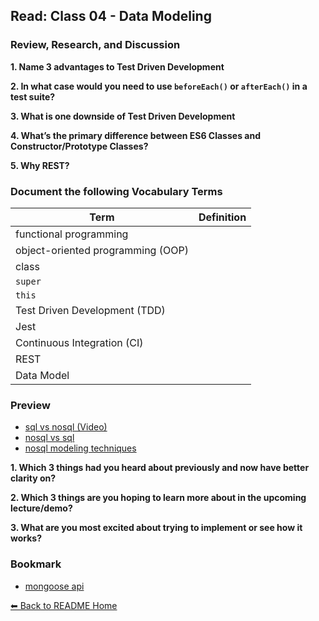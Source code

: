 ## Read: Class 04 - Data Modeling

### Review, Research, and Discussion

**1.  Name 3 advantages to Test Driven Development**

**2. In what case would you need to use `beforeEach()` or `afterEach()` in a test suite?**

**3. What is one downside of Test Driven Development**

**4. What’s the primary difference between ES6 Classes and Constructor/Prototype Classes?**

**5. Why REST?**

### Document the following Vocabulary Terms

**Term** | **Definition**
-----|-----
functional programming |
object-oriented programming (OOP) |
class |
`super` |
`this` |
Test Driven Development (TDD) |
Jest |
Continuous Integration (CI) |
REST |
Data Model |

### Preview

- [sql vs nosql (Video)](https://www.youtube.com/watch?v=ZS_kXvOeQ5Y)
- [nosql vs sql](https://www.thegeekstuff.com/2014/01/sql-vs-nosql-db/?utm_source=tuicool)
- [nosql modeling techniques](https://highlyscalable.wordpress.com/2012/03/01/nosql-data-modeling-techniques/)

**1. Which 3 things had you heard about previously and now have better clarity on?**

**2. Which 3 things are you hoping to learn more about in the upcoming lecture/demo?**

**3. What are you most excited about trying to implement or see how it works?**

### Bookmark

- [mongoose api](https://mongoosejs.com/docs/api.html#Model)

[⬅ Back to README Home](README.md)
